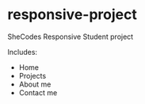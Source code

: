 # responsive-project

SheCodes Responsive Student project

Includes:
- Home
- Projects
- About me
- Contact me
